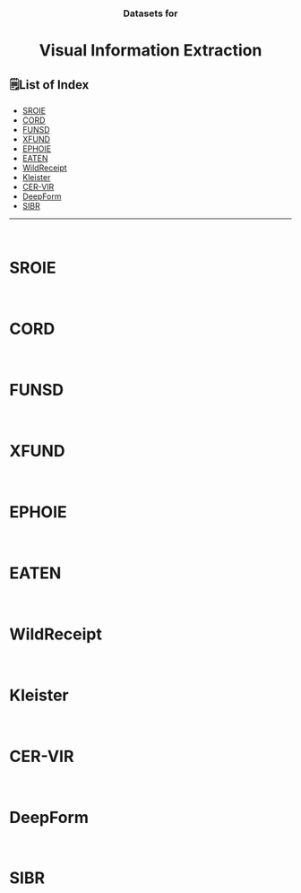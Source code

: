 <h3 align="center"> Datasets for </h3>
<h1 align="center"> Visual Information Extraction </h1>

<h2> 🗒️List of Index </h2>

- [SROIE](#sroie)
- [CORD](#cord)
- [FUNSD](#funsd)
- [XFUND](#xfund)
- [EPHOIE](#ephoie)
- [EATEN](#eaten)
- [WildReceipt](#wildreceipt)
- [Kleister](#kleister)
- [CER-VIR](#cer-vir)
- [DeepForm](#deepform)
- [SIBR](#sibr)


---

<br>

# SROIE


<br>

# CORD


<br>

# FUNSD

<br>

# XFUND

<br>

# EPHOIE

<br>

# EATEN

<br>

# WildReceipt

<br>

# Kleister

<br>

# CER-VIR

<br>

# DeepForm

<br>

# SIBR

<br>